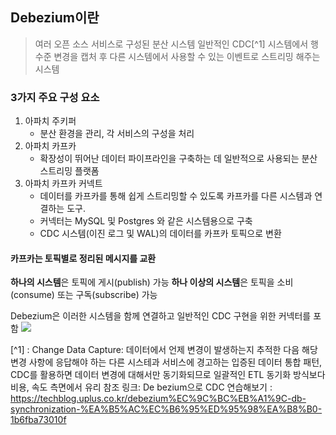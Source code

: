 ## Debezium이란
> 여러 오픈 소스 서비스로 구성된 분산 시스템 
> 일반적인 CDC[^1] 시스템에서 행수준 변경을 캡처 후 다른 시스템에서 사용할 수 있는 이벤트로 스트리밍 해주는 시스템

### 3가지 주요 구성 요소
1. 아파치 주키퍼
   - 분산 환경을 관리, 각 서비스의 구성을 처리
2. 아파치 카프카
   - 확장성이 뛰어난 데이터 파이프라인을 구축하는 데 일반적으로 사용되는 분산 스트리밍 플랫폼
3. 아파치 카프카 커넥트
   - 데이터를 카프카를 통해 쉽게 스트리밍할 수 있도록 카프카를 다른 시스템과 연결하는 도구.
   - 커넥터는 MySQL 및 Postgres 와 같은 시스템용으로 구축
   - CDC 시스템(이진 로그 및 WAL)의 데이터를 카프카 토픽으로 변환
#### 카프카는 **토픽**별로 정리된 메시지를 교환
**하나의 시스템**은 토픽에 게시(publish) 가능
**하나 이상의 시스템**은 토픽을 소비(consume) 또는 구독(subscribe) 가능

Debezium은 이러한 시스템을 함께 연결하고 일반적인 CDC 구현을 위한 커넥터를 포함
![](https://i.imgur.com/27D1OvS.png)



[^1] : Change Data Capture: 데이터에서 언제 변경이 발생하는지 추적한 다음 해당 변경 사항에 응답해야 하는 다른 시스테과 서비스에 경고하는 입증된 데이터 통합 패턴, CDC를 활용하면 데이터 변경에 대해서만 동기화되므로 일괄적인 ETL 동기화 방식보다 비용, 속도 측면에서 유리
참조 링크: 
De bezium으로 CDC 연습해보기 : https://techblog.uplus.co.kr/debezium%EC%9C%BC%EB%A1%9C-db-synchronization-%EA%B5%AC%EC%B6%95%ED%95%98%EA%B8%B0-1b6fba73010f